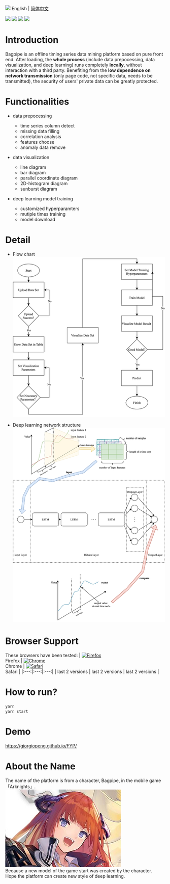 <img src="https://ch-resources.oss-cn-shanghai.aliyuncs.com/images/lang-icons/icon128px.png" width="22px" /> English | [简体中文](./README.zh-CN.md)

![](https://img.shields.io/badge/CNSCC.300-FinalYearProject-blue) ![](https://img.shields.io/badge/version-1.0.0-yellow) ![](https://img.shields.io/badge/tfjs-2.0.1-green) ![](https://img.shields.io/badge/react-16.13.1-green)

# Introduction
Bagpipe is an offline timing series data mining platform based on pure front end. After loading, the **whole process** (include data prepocessing, data visualization, and deep learning) runs completely **locally**, without interaction with a third party. Benefiting from the **low dependence on network transmission** (only page code, not specific data, needs to be transmitted), the security of users' private data can be greatly protected.

# Functionalities
- data prepocessing
    - time series column detect
    - missing data filling
    - correlation analysis
    - features choose
    - anomaly data remove

- data visualization
    - line diagram
    - bar diagram
    - parallel coordinate diagram
    - 2D-histogram diagram
    - sunburst diagram

- deep learning model training
    - customized hyperparamters
    - mutiple times training
    - model download

# Detail
- Flow chart
![Flow Chart](./Figure/flowChart.jpg)  


- Deep learning network structure
![Structure Chart](./Figure/structure.jpg)

# Browser Support
These browsers have been tested: 
| [<img src="https://raw.githubusercontent.com/alrra/browser-logos/master/src/firefox/firefox_48x48.png" alt="Firefox" width="24px" height="24px" />](http://godban.github.io/browsers-support-badges/)</br>Firefox | [<img src="https://raw.githubusercontent.com/alrra/browser-logos/master/src/chrome/chrome_48x48.png" alt="Chrome" width="24px" height="24px" />](http://godban.github.io/browsers-support-badges/)</br>Chrome | [<img src="https://raw.githubusercontent.com/alrra/browser-logos/master/src/safari/safari_48x48.png" alt="Safari" width="24px" height="24px" />](http://godban.github.io/browsers-support-badges/)</br>Safari | 
|:---:|:---:|:---:|
| last 2 versions | last 2 versions | last 2 versions |

# How to run?
```
yarn
yarn start
```

# Demo
https://giorgiopeng.github.io/FYP/

# About the Name
The name of the platform is from a character, Bagpipe, in the mobile game 「Arknights」.  
![Bagpipe](./Figure/Bagpipe.jpg)  
Because a new model of the game start was created by the character.  
Hope the platform can create new style of deep learning.
